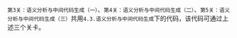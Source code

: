 `第3关：语义分析与中间代码生成（一）`、`第4关：语义分析与中间代码生成（二）`、`第5关：语义分析与中间代码生成（三）`共用`4.3.语义分析与中间代码生成`下的代码，该代码可通过上述三个关卡。

